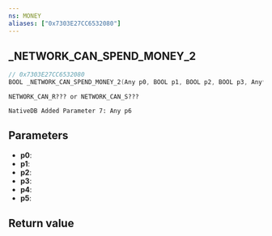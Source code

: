 ```yaml
---
ns: MONEY
aliases: ["0x7303E27CC6532080"]
---
```

## _NETWORK_CAN_SPEND_MONEY_2

```c
// 0x7303E27CC6532080
BOOL _NETWORK_CAN_SPEND_MONEY_2(Any p0, BOOL p1, BOOL p2, BOOL p3, Any* p4, Any p5);
```

```
NETWORK_CAN_R??? or NETWORK_CAN_S???  
```

```
NativeDB Added Parameter 7: Any p6
```

## Parameters
* **p0**: 
* **p1**: 
* **p2**: 
* **p3**: 
* **p4**: 
* **p5**: 

## Return value
